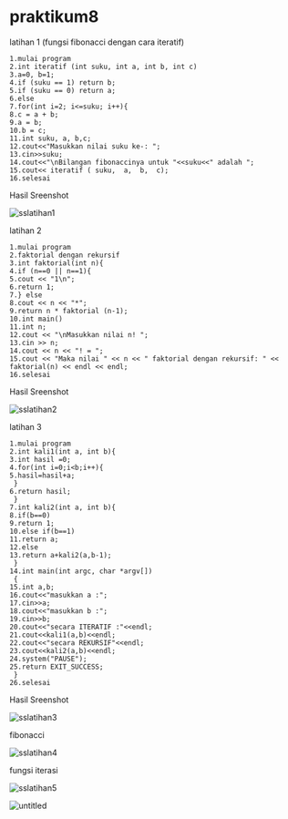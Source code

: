 # praktikum8

latihan 1 (fungsi fibonacci dengan cara iteratif)

```
1.mulai program
2.int iteratif (int suku, int a, int b, int c)
3.a=0, b=1;
4.if (suku == 1) return b;
5.if (suku == 0) return a;
6.else
7.for(int i=2; i<=suku; i++){
8.c = a + b;
9.a = b;
10.b = c;
11.int suku, a, b,c;
12.cout<<"Masukkan nilai suku ke-: ";
13.cin>>suku;
14.cout<<"\nBilangan fibonaccinya untuk "<<suku<<" adalah ";
15.cout<< iteratif ( suku,  a,  b,  c);
16.selesai

```

Hasil Sreenshot 

![sslatihan1](https://user-images.githubusercontent.com/44045523/49651883-01944280-fa63-11e8-88b8-e7a6a80048b7.jpg)


latihan 2

```
1.mulai program
2.faktorial dengan rekursif
3.int faktorial(int n){
4.if (n==0 || n==1){
5.cout << "1\n";
6.return 1;
7.} else 
8.cout << n << "*";
9.return n * faktorial (n-1);
10.int main()
11.int n;
12.cout << "\nMasukkan nilai n! ";
13.cin >> n;
14.cout << n << "! = ";
15.cout << "Maka nilai " << n << " faktorial dengan rekursif: " << faktorial(n) << endl << endl;
16.selesai

```

Hasil Sreenshot

![sslatihan2](https://user-images.githubusercontent.com/44045523/49651885-02c56f80-fa63-11e8-8a30-29a337d53c6b.png)

latihan 3

```
1.mulai program
2.int kali1(int a, int b){
3.int hasil =0;
4.for(int i=0;i<b;i++){
5.hasil=hasil+a;
 }
6.return hasil;
 }
7.int kali2(int a, int b){
8.if(b==0)
9.return 1;
10.else if(b==1)
11.return a;
12.else
13.return a+kali2(a,b-1);
 }
14.int main(int argc, char *argv[])
 {
15.int a,b;
16.cout<<"masukkan a :";
17.cin>>a;
18.cout<<"masukkan b :";
19.cin>>b;
20.cout<<"secara ITERATIF :"<<endl;
21.cout<<kali1(a,b)<<endl;
22.cout<<"secara REKURSIF"<<endl;
23.cout<<kali2(a,b)<<endl;
24.system("PAUSE");
25.return EXIT_SUCCESS;
 }
26.selesai

```

Hasil Sreenshot


![sslatihan3](https://user-images.githubusercontent.com/44045523/49651886-035e0600-fa63-11e8-86cd-b372e3a21b3c.png)


fibonacci

![sslatihan4](https://user-images.githubusercontent.com/44045523/49651889-03f69c80-fa63-11e8-9af1-f17ac6283866.png)


fungsi iterasi

![sslatihan5](https://user-images.githubusercontent.com/44045523/49651891-03f69c80-fa63-11e8-8c4e-e767b42f5cc5.png)


![untitled](https://user-images.githubusercontent.com/44091204/49415525-a1bf4280-f7a9-11e8-919a-945b43e01f54.jpg)
